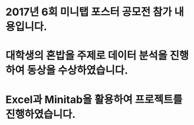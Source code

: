 # 2017년 6회 미니탭 포스터 공모전 참가 내용입니다.
# 대학생의 혼밥을 주제로 데이터 분석을 진행하여 동상을 수상하였습니다.
# Excel과 Minitab을 활용하여 프로젝트를 진행하였습니다.
